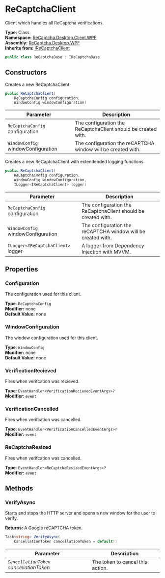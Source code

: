 # ReCaptchaClient
Client which handles all ReCaptcha verifications.

**Type:** Class
<br />
**Namespace:** [ReCaptcha.Desktop.Client.WPF](/ReCaptcha.Desktop/reference/recaptcha.desktop.wpf/client/)
<br />
**Assembly:** [ReCaptcha.Desktop.WPF](/ReCaptcha.Desktop/reference/recaptcha.desktop.wpf/)
<br />
**Inherits from:** [IReCaptchaClient](/ReCaptcha.Desktop/reference/recaptcha.desktop/client/interfaces/irecaptchaclient.html)

```cs
public class ReCaptchaBase : IReCaptchaBase
```


## Constructors
Creates a new ReCaptchaClient.
```cs
public ReCaptchaClient(
    ReCaptchaConfig configuration,
    WindowConfig windowConfiguration)
```
| Parameter                                                                                   | Description                                                 |
|---------------------------------------------------------------------------------------------|-------------------------------------------------------------|
| `ReCaptchaConfig` configuration | The configuration the ReCaptchaClient should be created with. |
| `WindowConfig` windowConfiguration | The configuration the reCAPTCHA window will be created with. |

Creates a new ReCaptchaClient with extendended logging functions
```cs
public ReCaptchaClient(
    ReCaptchaConfig configuration,
    WindowConfig windowConfiguration,
    ILogger<IReCaptchaClient> logger)
```
| Parameter                                                                                   | Description                                                 |
|---------------------------------------------------------------------------------------------|-------------------------------------------------------------|
| `ReCaptchaConfig` configuration | The configuration the ReCaptchaClient should be created with. |
| `WindowConfig` windowConfiguration | The configuration the reCAPTCHA window will be created with. |
| `ILogger<IReCaptchaClient>` logger | A logger from Dependency Injection with MVVM. |


## Properties

### Configuration
The configuration used for this client.

**Type**: `ReCaptchaConfig`
<br />
**Modifier:** none
<br />
**Default Value:** none

### WindowConfiguration
The window configuration used for this client.

**Type**: `WindowConfig`
<br />
**Modifier:** none
<br />
**Default Value:** none

### VerificationRecieved
Fires when verifcation was recieved.

**Type**: `EventHandler<VerificationRecievedEventArgs>?`
<br />
**Modifier:** `event`

### VerificationCancelled
Fires when verifcation was cancelled.

**Type**: `EventHandler<VerificationCancelledEventArgs>?`
<br />
**Modifier:** `event`

### ReCaptchaResized
Fires when verifcation was cancelled.

**Type**: `EventHandler<ReCaptchaResizedEventArgs>?`
<br />
**Modifier:** `event`


## Methods

### VerifyAsync
Starts and stops the HTTP server and opens a new window for the user to verify.

**Returns:** A Google reCAPTCHA token.
```cs
Task<string> VerifyAsync(
    CancellationToken cancellationToken = default!)
```
| Parameter                                                | Description                           |
|----------------------------------------------------------|---------------------------------------|
| *`CancellationToken` cancellationToken*                  | The token to cancel this action.      |
